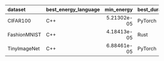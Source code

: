 | dataset      | best_energy_language   |   min_energy | best_duration_language   |   min_duration |
|:-------------|:-----------------------|-------------:|:-------------------------|---------------:|
| CIFAR100     | C++                    |  5.21302e-05 | PyTorch                  |       0.847158 |
| FashionMNIST | C++                    |  4.18413e-05 | Rust                     |       0.510411 |
| TinyImageNet | C++                    |  6.88461e-05 | PyTorch                  |       1.40861  |